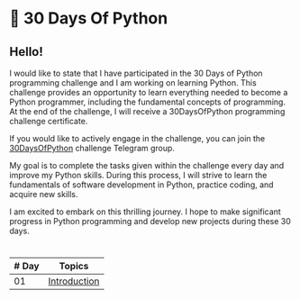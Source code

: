 # 🐍 30 Days Of Python 


## Hello!

I would like to state that I have participated in the 30 Days of Python programming challenge and I am working on learning Python. This challenge provides an opportunity to learn everything needed to become a Python programmer, including the fundamental concepts of programming. At the end of the challenge, I will receive a 30DaysOfPython programming challenge certificate.

If you would like to actively engage in the challenge, you can join the [30DaysOfPython](https://t.me/ThirtyDaysOfPython) challenge Telegram group.

My goal is to complete the tasks given within the challenge every day and improve my Python skills. During this process, I will strive to learn the fundamentals of software development in Python, practice coding, and acquire new skills.

I am excited to embark on this thrilling journey. I hope to make significant progress in Python programming and develop new projects during these 30 days.

#

|# Day | Topics                                                    |
|------|:---------------------------------------------------------:|
| 01  |  [Introduction](./01-Day_Introduction/readme.md)|